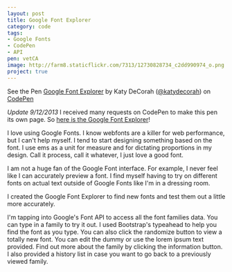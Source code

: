 ```yaml
---
layout: post
title: Google Font Explorer
category: code
tags:
- Google Fonts
- CodePen
- API
pen: vetCA
image: http://farm8.staticflickr.com/7313/12730828734_c2dd990974_o.png
project: true
---
```

<p data-height="400" data-theme-id="97" data-slug-hash="vetCA" data-user="katydecorah" data-default-tab="result" class='codepen'>See the Pen <a href='http://codepen.io/katydecorah/pen/vetCA'>Google Font Explorer</a> by Katy DeCorah (<a href='http://codepen.io/katydecorah'>@katydecorah</a>) on <a href='http://codepen.io'>CodePen</a></p>

*Update 9/12/2013* I received many requests on CodePen to make this pen its own page. So [here is the Google Font Explorer](http://katydecorah.com/google-font-explorer/)!

I love using Google Fonts. I know webfonts are a killer for web performance, but I can't help myself. I tend to start designing something based on the font. I use ems as a unit for measure and for dictating proportions in my design. Call it process, call it whatever, I just love a good font.

I am not a huge fan of the Google Font interface. For example, I never feel like I can accurately preview a font. I find myself having to try on different fonts on actual text outside of Google Fonts like I'm in a dressing room.

I created the Google Font Explorer to find new fonts and test them out a little more accurately.

I'm tapping into Google's Font API to access all the font families data. You can type in a family to try it out. I used Bootstrap's typeahead to help you find the font as you type. You can also click the randomize button to view a totally new font. You can edit the dummy or use the lorem ipsum text provided. Find out more about the family by clicking the information button. I also provided a history list in case you want to go back to a previously viewed family.